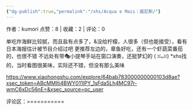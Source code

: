 ```yaml
---
{"dg-publish":true,"permalink":"/xhs/Acqua e Mais｜威尼斯/"}
---
```


作者：kumori
点赞：8   |   收藏：2   |   评论：0

单吃炸海鲜比较腻，而且盐有点多了，&没给柠檬，人很多（但也能接受），看有日本海报估计被节目介绍过吧
更推荐左边的，章鱼好吃，还有一个虾蔬菜番茄的，也很不错
不远处有带🎭小提琴手站在窗口演奏，还挺梦幻的 ( ꈍᴗꈍ)
*xhs找的，当时看图很美味，实际还不错，但没有那么美味

https://www.xiaohongshu.com/explore/64bab783000000000103d8ae?xsec_token=ABcMMIti4BWY011lPY_1sFda5Lh4MC97r-wmC6xDc56nE=&xsec_source=pc_user

评论区：===========

